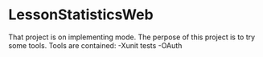 # LessonStatisticsWeb

That project is on implementing mode.
The perpose of this project is to try some tools.
Tools are contained:
  -Xunit tests
  -OAuth  
